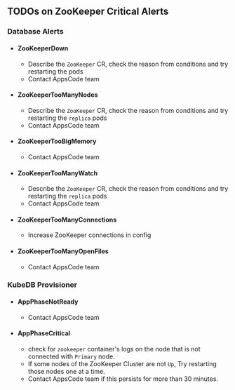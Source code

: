 ## TODOs on ZooKeeper Critical Alerts

### Database Alerts

- #### ZooKeeperDown
    - Describe the `ZooKeeper` CR, check the reason from conditions and try restarting the pods
    - Contact AppsCode team
- #### ZooKeeperTooManyNodes
  - Describe the `ZooKeeper` CR, check the reason from conditions and try restarting the `replica` pods
  - Contact AppsCode team
- #### ZooKeeperTooBigMemory
  - Contact AppsCode team
- #### ZooKeeperTooManyWatch
  - Describe the `ZooKeeper` CR, check the reason from conditions and try restarting the `replica` pods
  - Contact AppsCode team
- #### ZooKeeperTooManyConnections
    - Increase ZooKeeper connections in config
- #### ZooKeeperTooManyOpenFiles
    - Contact AppsCode team
### KubeDB Provisioner

- #### AppPhaseNotReady
    - Contact AppsCode team
- #### AppPhaseCritical
    - check for `zookeeper` container's logs on the node that is not connected with `Primary` node.
    - If some nodes of the ZooKeeper Cluster are not `Up`, Try restarting those nodes one at a time.
    - Contact AppsCode team if this persists for more than 30 minutes.

